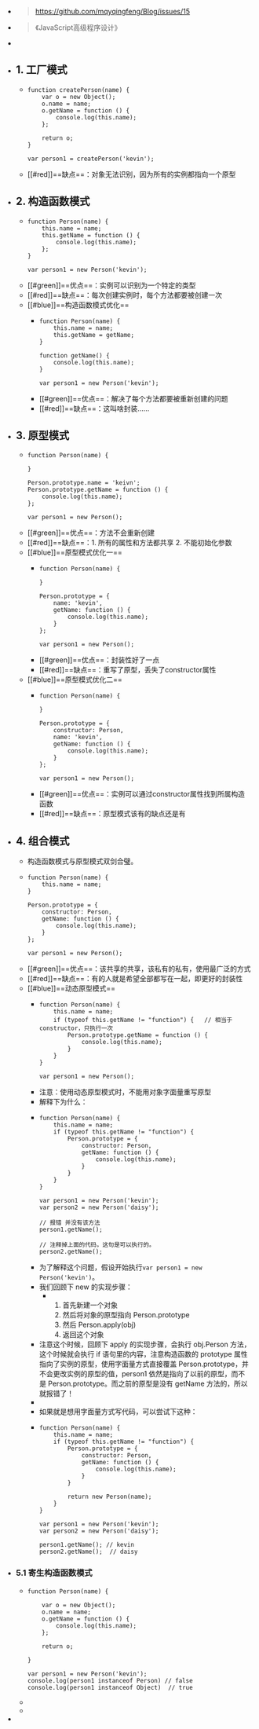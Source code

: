 - > https://github.com/mqyqingfeng/Blog/issues/15
- > 《JavaScript高级程序设计》
-
- ## 1. 工厂模式
	- ```
	  function createPerson(name) {
	      var o = new Object();
	      o.name = name;
	      o.getName = function () {
	          console.log(this.name);
	      };
	  
	      return o;
	  }
	  
	  var person1 = createPerson('kevin');
	  ```
	- [[#red]]==缺点==：对象无法识别，因为所有的实例都指向一个原型
- ## 2. 构造函数模式
	- ```
	  function Person(name) {
	      this.name = name;
	      this.getName = function () {
	          console.log(this.name);
	      };
	  }
	  
	  var person1 = new Person('kevin');
	  ```
	- [[#green]]==优点==：实例可以识别为一个特定的类型
	- [[#red]]==缺点==：每次创建实例时，每个方法都要被创建一次
	- [[#blue]]==构造函数模式优化==
		- ```
		  function Person(name) {
		      this.name = name;
		      this.getName = getName;
		  }
		  
		  function getName() {
		      console.log(this.name);
		  }
		  
		  var person1 = new Person('kevin');
		  ```
		- [[#green]]==优点==：解决了每个方法都要被重新创建的问题
		- [[#red]]==缺点==：这叫啥封装……
- ## 3. 原型模式
	- ```
	  function Person(name) {
	  
	  }
	  
	  Person.prototype.name = 'keivn';
	  Person.prototype.getName = function () {
	      console.log(this.name);
	  };
	  
	  var person1 = new Person();
	  ```
	- [[#green]]==优点==：方法不会重新创建
	- [[#red]]==缺点==：1. 所有的属性和方法都共享 2. 不能初始化参数
	- [[#blue]]==原型模式优化一==
		- ```
		  function Person(name) {
		  
		  }
		  
		  Person.prototype = {
		      name: 'kevin',
		      getName: function () {
		          console.log(this.name);
		      }
		  };
		  
		  var person1 = new Person();
		  ```
		- [[#green]]==优点==：封装性好了一点
		- [[#red]]==缺点==：重写了原型，丢失了constructor属性
	- [[#blue]]==原型模式优化二==
		- ```
		  function Person(name) {
		  
		  }
		  
		  Person.prototype = {
		      constructor: Person,
		      name: 'kevin',
		      getName: function () {
		          console.log(this.name);
		      }
		  };
		  
		  var person1 = new Person();
		  ```
		- [[#green]]==优点==：实例可以通过constructor属性找到所属构造函数
		- [[#red]]==缺点==：原型模式该有的缺点还是有
- ## 4. 组合模式
	- 构造函数模式与原型模式双剑合璧。
	- ```
	  function Person(name) {
	      this.name = name;
	  }
	  
	  Person.prototype = {
	      constructor: Person,
	      getName: function () {
	          console.log(this.name);
	      }
	  };
	  
	  var person1 = new Person();
	  ```
	- [[#green]]==优点==：该共享的共享，该私有的私有，使用最广泛的方式
	- [[#red]]==缺点==：有的人就是希望全部都写在一起，即更好的封装性
	- [[#blue]]==动态原型模式==
		- ```
		  function Person(name) {
		      this.name = name;
		      if (typeof this.getName != "function") {   // 相当于constructor，只执行一次
		          Person.prototype.getName = function () {
		              console.log(this.name);
		          }
		      }
		  }
		  
		  var person1 = new Person();
		  ```
		- 注意：使用动态原型模式时，不能用对象字面量重写原型
		- 解释下为什么：
		- ```
		  function Person(name) {
		      this.name = name;
		      if (typeof this.getName != "function") {
		          Person.prototype = {
		              constructor: Person,
		              getName: function () {
		                  console.log(this.name);
		              }
		          }
		      }
		  }
		  
		  var person1 = new Person('kevin');
		  var person2 = new Person('daisy');
		  
		  // 报错 并没有该方法
		  person1.getName();
		  
		  // 注释掉上面的代码，这句是可以执行的。
		  person2.getName();
		  ```
		- 为了解释这个问题，假设开始执行`var person1 = new Person('kevin')`。
		- 我们回顾下 new 的实现步骤：
			- 1. 首先新建一个对象
			  2. 然后将对象的原型指向 Person.prototype
			  3. 然后 Person.apply(obj)
			  4. 返回这个对象
		- 注意这个时候，回顾下 apply 的实现步骤，会执行 obj.Person 方法，这个时候就会执行 if 语句里的内容，注意构造函数的 prototype 属性指向了实例的原型，使用字面量方式直接覆盖 Person.prototype，并不会更改实例的原型的值，person1 依然是指向了以前的原型，而不是 Person.prototype。而之前的原型是没有 getName 方法的，所以就报错了！
		-
		- 如果就是想用字面量方式写代码，可以尝试下这种：
		- ```
		  function Person(name) {
		      this.name = name;
		      if (typeof this.getName != "function") {
		          Person.prototype = {
		              constructor: Person,
		              getName: function () {
		                  console.log(this.name);
		              }
		          }
		  
		          return new Person(name);
		      }
		  }
		  
		  var person1 = new Person('kevin');
		  var person2 = new Person('daisy');
		  
		  person1.getName(); // kevin
		  person2.getName();  // daisy
		  ```
- ### 5.1 寄生构造函数模式
	- ```
	  function Person(name) {
	  
	      var o = new Object();
	      o.name = name;
	      o.getName = function () {
	          console.log(this.name);
	      };
	  
	      return o;
	  
	  }
	  
	  var person1 = new Person('kevin');
	  console.log(person1 instanceof Person) // false
	  console.log(person1 instanceof Object)  // true
	  ```
	-
	-
-